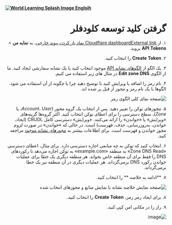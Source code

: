[**![World Learning Splash Image](https://user-images.githubusercontent.com/125398461/229074810-599bd7f9-0bc1-44a9-b76e-90bf7e182314.png) Englsih**](https://github.com/hiddify/hiddify-config/wiki/Get-Cloudflare-API)
<div dir="rtl">

# گرفتن کلید توسعه کلودفلر

۱. از [Cloudflare dashboardExternal link نماد باز کردن پیوند خارجی](https://dash.cloudflare.com/profile/api-tokens/)، به **نمایه من** > **API Tokens** بروید.
    
۲. **Create Token** را انتخاب کنید.
    
۳. یک الگو از [الگوهای نشانه API](/fundamentals/api/reference/template/) موجود انتخاب کنید یا یک نشانه سفارشی ایجاد کنید. ما از الگوی **Edit zone DNS** در مثال های زیر استفاده می کنیم.
    
۴. نام رمز را اضافه یا ویرایش کنید تا توضیح دهید چرا یا چگونه از آن استفاده می شود. الگوها با یک نام رمز و مجوز از قبل پر شده اند.
   
![صفحه نمای کلی الگوی رمز](https://user-images.githubusercontent.com/114227601/229591958-adc4e813-1e04-4de0-9bbb-29b94df4b4d9.png)

    
۵. مجوزهای توکن را تغییر دهید. پس از انتخاب یک گروه مجوز (_Account_، _User_، یا _Zone_)، سطح دسترسی را برای اعطای توکن انتخاب کنید. اکثر گروه‌ها گزینه‌های «ویرایش» یا «خواندن» را ارائه می‌کنند. «ویرایش» دسترسی کامل CRUDL (ایجاد، خواندن، به‌روزرسانی، حذف، فهرست) است، در حالی که «خواندن» در صورت لزوم مجوز خواندن و فهرست است. برای اطلاعات بیشتر به [مجوزهای نشانه موجود](/fundamentals/api/reference/permissions/) مراجعه کنید.
    
۶. انتخاب کنید که توکن به چه منابعی اجازه دسترسی دارد. برای مثال، اعطای دسترسی «Zone DNS Read» به منطقه «example.com» به توکن اجازه می‌دهد تا رکوردهای DNS را فقط برای آن منطقه خاص بخواند. هر منطقه دیگری یک خطا برای عملیات خواندن رکورد DNS برمی‌گرداند. هر عملیات دیگری در آن منطقه نیز یک خطا برمی‌گرداند.
    
    
۷. **ادامه به خلاصه ** را انتخاب کنید.
    
![صفحه نمایش خلاصه نشانه با نمایش منابع و مجوزهای انتخاب شده](https://user-images.githubusercontent.com/114227601/229592071-3faf93c3-b246-4a08-823b-4680a3a4cf5e.png)

    
۸. برای ایجاد رمز رمز، **Create Token** را انتخاب کنید.
    
۹. راز را در مکانی امن کپی کنید.

![image](https://user-images.githubusercontent.com/114227601/229592139-25482e17-ddef-48b5-9926-265d073669e9.png)
</div>